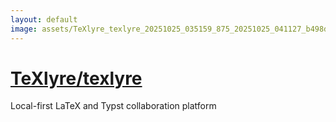 ```yaml
---
layout: default
image: assets/TeXlyre_texlyre_20251025_035159_875_20251025_041127_b498da--20251025T061141771--cropped.png
---
```


# [TeXlyre/texlyre](https://github.com/TeXlyre/texlyre/)

Local-first LaTeX and Typst collaboration platform
